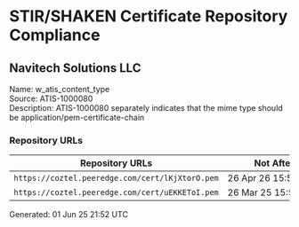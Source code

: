 # STIR/SHAKEN Certificate Repository Compliance

## Navitech Solutions LLC

Name: w_atis_content_type\
Source: ATIS-1000080\
Description: ATIS-1000080 separately indicates that the mime type should be application/pem-certificate-chain
### Repository URLs

| Repository URLs | Not After |  Problems | Link |
|-----------------|-----------|-----------|------|
| `https://coztel.peeredge.com/cert/lKjXtorO.pem` | 26&#160;Apr&#160;26&#160;15:52&#160;UTC | true | [view](../../REPOS/fa7242f3186f9743f15d903565b0c6e850bd2ac5/README.md) |
| `https://coztel.peeredge.com/cert/uEKKEToI.pem` | 26&#160;Mar&#160;25&#160;15:52&#160;UTC | true | [view](../../REPOS/75d456b369b19b1063cb01584fbd17622e0fb3aa/README.md) |


Generated: 01 Jun 25 21:52 UTC